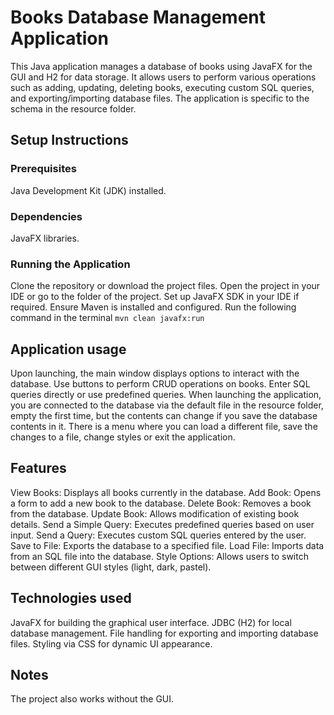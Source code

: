 # Books Database Management Application

This Java application manages a database of books using JavaFX for the GUI and H2 for data storage. It allows users to perform various operations such as adding, updating, deleting books, executing custom SQL queries, and exporting/importing database files.
The application is specific to the schema in the resource folder.

## Setup Instructions

### Prerequisites

Java Development Kit (JDK) installed.

### Dependencies

JavaFX libraries.

### Running the Application

Clone the repository or download the project files.
Open the project in your IDE or go to the folder of the project.
Set up JavaFX SDK in your IDE if required.
Ensure Maven is installed and configured.
Run the following command in the terminal `mvn clean javafx:run`

## Application usage

Upon launching, the main window displays options to interact with the database.
Use buttons to perform CRUD operations on books.
Enter SQL queries directly or use predefined queries.
When launching the application, you are connected to the database via the default file in the resource folder, empty the first time, but the contents can change if you save the database contents in it.
There is a menu where you can load a different file, save the changes to a file, change styles or exit the application.

## Features

View Books: Displays all books currently in the database.
Add Book: Opens a form to add a new book to the database.
Delete Book: Removes a book from the database.
Update Book: Allows modification of existing book details.
Send a Simple Query: Executes predefined queries based on user input.
Send a Query: Executes custom SQL queries entered by the user.
Save to File: Exports the database to a specified file.
Load File: Imports data from an SQL file into the database.
Style Options: Allows users to switch between different GUI styles (light, dark, pastel).

## Technologies used

JavaFX for building the graphical user interface.
JDBC (H2) for local database management.
File handling for exporting and importing database files.
Styling via CSS for dynamic UI appearance.

## Notes

The project also works without the GUI.